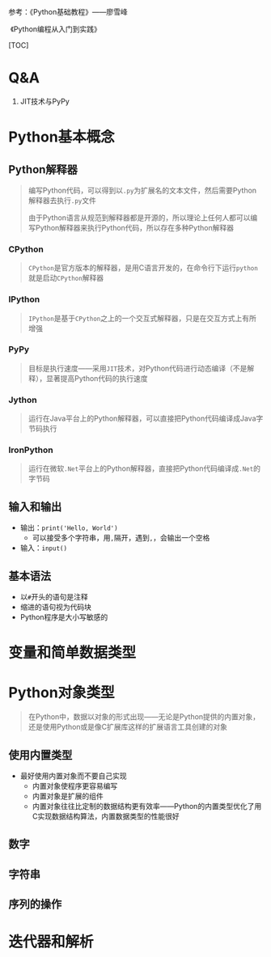 参考：《Python基础教程》——廖雪峰

​           《Python编程从入门到实践》

[TOC]

# Q&A

1. JIT技术与PyPy

# Python基本概念

## Python解释器

> 编写Python代码，可以得到以`.py`为扩展名的文本文件，然后需要Python解释器去执行`.py`文件
>
> 由于Python语言从规范到解释器都是开源的，所以理论上任何人都可以编写Python解释器来执行Python代码，所以存在多种Python解释器

### CPython

> `CPython`是官方版本的解释器，是用C语言开发的，在命令行下运行`python`就是启动`CPython`解释器

### IPython

> `IPython`是基于`CPython`之上的一个交互式解释器，只是在交互方式上有所增强

### PyPy

> 目标是执行速度——采用`JIT`技术，对Python代码进行动态编译（不是解释），显著提高Python代码的执行速度

### Jython

> 运行在Java平台上的Python解释器，可以直接把Python代码编译成Java字节码执行

### IronPython

> 运行在微软`.Net`平台上的Python解释器，直接把Python代码编译成`.Net`的字节码

## 输入和输出

* 输出：`print('Hello, World')`
  * 可以接受多个字符串，用`,`隔开，遇到`,`，会输出一个空格
* 输入：`input()`

## 基本语法

* 以`#`开头的语句是注释
* 缩进的语句视为代码块
* Python程序是大小写敏感的

# 变量和简单数据类型



# Python对象类型

> 在Python中，数据以对象的形式出现——无论是Python提供的内置对象，还是使用Python或是像C扩展库这样的扩展语言工具创建的对象

## 使用内置类型

* 最好使用内置对象而不要自己实现
  * 内置对象使程序更容易编写
  * 内置对象是扩展的组件
  * 内置对象往往比定制的数据结构更有效率——Python的内置类型优化了用C实现数据结构算法，内置数据类型的性能很好

## 数字

## 字符串

## 序列的操作



# 迭代器和解析